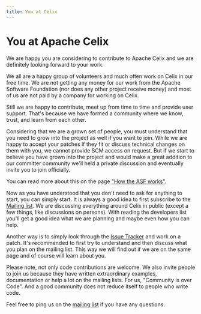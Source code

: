 ```yaml
---
title: You at Celix
---
```


# You at Apache Celix

We are happy you are considering to contribute to Apache Celix and
we are definitely looking forward to your work.

We all are a happy group of volunteers and much often work on Celix
in our free time. We are not getting any money for our work from the
Apache Software Foundation (nor does any other project receive money)
and most of us are not paid by a company for working on Celix.

Still we are happy to contribute, meet up from time to time and
provide user support. That's because we have formed a community
where we know, trust, and learn from each other.

Considering that we are a grown set of people, you must understand
that you need to grow into the project as well if you want to join.
While we are happy to accept your patches if they fit or discuss
technical changes on them with you, we cannot provide SCM access
on request. But if we start to believe you have grown into the project
and would make a great addition to our committer community we'll
held a private discussion and eventually invite you to join officially.

You can read more about this on the page ["How the ASF works"](https://www.apache.org/foundation/how-it-works.html).

Now as you have understood that you don't need to ask for anything to start,
you can simply start. It is always a good idea to first subscribe to the
[Mailing list](/support/mailing-list.html). We are discussing everything
around Celix in public (except a few things, like discussions on persons).
With reading the developers list you'll get a good idea what we are planning
and maybe even how you can help.

Another way is to simply look through the [Issue Tracker](/support/issue-tracking.html)
and work on a patch. It's recommended to first try to understand and then discuss
what you plan on the mailing list. This way we will find out if we are on
the same page and of course will learn about you.

Please note, not only code contributions are welcome. We also invite people
to join us because they have written extraordinary examples, documentation
or help a lot on the mailing lists. For us, "Community is over Code".
And a good community does not reduce itself to people who write code.

Feel free to ping us on the [mailing list](/support/mailing-list.html) if you have
any questions.
